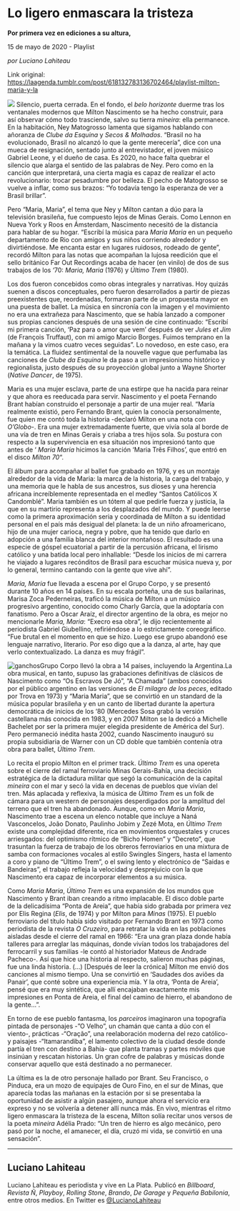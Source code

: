 # Lo ligero enmascara la tristeza

**Por primera vez en ediciones a su altura,**

15 de mayo de 2020 - Playlist

_por Luciano Lahiteau_

Link original: https://laagenda.tumblr.com/post/618132783136702464/playlist-milton-maria-y-la

![](https://64.media.tumblr.com/c13f8e5db2971ed5b753b6405e6fec1d/d3343fddb4c1c44a-57/s500x750/6aea7e9114111dd2afc36ee32aca184e7808b553.jpg)
Silencio, puerta cerrada. En el fondo, el *belo horizonte* duerme tras los ventanales modernos que Milton Nascimento se ha hecho construir, para así observar cómo todo trasciende, salvo su tierra *mineira*: ella permanece. En la habitación, Ney Matogrosso lamenta que sigamos hablando con añoranza de *Clube da Esquina* y *Secos & Molhados*. “Brasil no ha evolucionado, Brasil no alcanzó lo que la gente merecería”, dice con una mueca de resignación, sentado junto al entrevistador, el joven músico Gabriel Leone, y el dueño de casa. Es 2020, no hace falta quebrar el silencio que alarga el sentido de las palabras de Ney. Pero como en la canción que interpretará, una cierta magia es capaz de realizar el acto revolucionario: trocar pesadumbre por belleza. El pecho de Matogrosso se vuelve a inflar, como sus brazos: “Yo todavía tengo la esperanza de ver a Brasil brillar”.

Pero “Maria, Maria”, el tema que Ney y Milton cantan a dúo para la televisión brasileña, fue compuesto lejos de Minas Gerais. Como Lennon en Nueva York y Roos en Ámsterdam, Nascimento necesitó de la distancia para hablar de su hogar. “Escribí la música para *Maria Maria* en un pequeño departamento de Rio con amigos y sus niños corriendo alrededor y divirtiéndose. Me encanta estar en lugares ruidosos, rodeado de gente”, recordó Milton para las notas que acompañan la lujosa reedición que el sello británico Far Out Recordings acaba de hacer (en vinilo) de dos de sus trabajos de los ‘70: *Maria, Maria* (1976) y *Último Trem* (1980). 

Los dos fueron concebidos como obras integrales y narrativas. Hoy quizás suenen a discos conceptuales, pero fueron desarrollados a partir de piezas preexistentes que, reordenadas, formaran parte de un propuesta mayor en una puesta de ballet. La música en sincronía con la imagen y el movimiento no era una extrañeza para Nascimento, que se había lanzado a componer sus propias canciones después de una sesión de cine continuado: “Escribí mi primera canción, ‘Paz para o amor que vem’ después de ver *Jules et Jim* (de François Truffaut), con mi amigo Marcio Borges. Fuimos temprano en la mañana y la vimos cuatro veces seguidas”. Lo novedoso, en este caso, era la temática. La fluidez sentimental de la nouvelle vague que perfumaba las canciones de *Clube da Esquina* le da paso a un impresionismo histórico y regionalista, justo después de su proyección global junto a Wayne Shorter (*Native Dancer*, de 1975). 

Maria es una mujer esclava, parte de una estirpe que ha nacida para reinar y que ahora es reeducada para servir. Nascimento y el poeta Fernando Brant habían construido el personaje a partir de una mujer real. “María realmente existió, pero Fernando Brant, quien la conocía personalmente, fue quien me contó toda la historia -declaró Milton en una nota con *O’Globo*-. Era una mujer extremadamente fuerte, que vivía sola al borde de una vía de tren en Minas Gerais y criaba a tres hijos sola. Su postura con respecto a la supervivencia en esa situación nos impresionó tanto que antes de ‘
*Maria Maria* hicimos la canción ‘Maria Três Filhos’, que entró en el disco *Milton 70*“.

El álbum para acompañar al ballet fue grabado en 1976, y es un montaje alrededor de la vida de Maria: la marca de la historia, la carga del trabajo, y una memoria que le habla de sus ancestros, sus dioses y una herencia africana increíblemente representada en el medley “Santos Católicos X Candomblé”. Maria también es un tótem al que pedirle fuerza y justicia, la que en su martirio representa a los desplazados del mundo. Y puede leerse como la primera aproximación seria y coordinada de Milton a su identidad personal en el país más desigual del planeta: la de un niño afroamericano, hijo de una mujer carioca, negra y pobre, que ha tenido que darlo en adopción a una familia blanca del interior montañoso. El resultado es una especie de góspel ecuatorial a partir de la percusión africana, el lirismo católico y una batida local pero inhallable: “Desde los inicios de mi carrera he viajado a lugares recónditos de Brasil para escuchar música nueva y, por lo general, termino cantando con la gente que vive ahí”.

*Maria, Maria* fue llevada a escena por el Grupo Corpo, y se presentó durante 10 años en 14 países. En su escala porteña, una de sus bailarinas, Marisa Zoca Pederneiras, traficó la música de Milton a un músico progresivo argentino, conocido como Charly García, que la adoptaría con fanatismo. Pero a Oscar Araíz, el director argentino de la obra, es mejor no mencionarle *Maria, Maria*: “Execro esa obra”, le dijo recientemente al periodista Gabriel Giubellino, refiriéndose a lo estrictamente coreográfico. “Fue brutal en el momento en que se hizo. Luego ese grupo abandonó ese lenguaje narrativo, literario. Por eso digo que a la danza, al arte, hay que verlo contextualizado. La danza es muy frágil”.

![ganchos](https://64.media.tumblr.com/fafc36a0cbe5ee95ea0322df178be7e3/d3343fddb4c1c44a-e4/s500x750/0611cf87a1572ad5b9050c6878a3892ad57db68d.jpg)Grupo Corpo llevó la obra a 14 países, incluyendo la Argentina.La obra musical, en tanto, supuso las grabaciones definitivas de clásicos de Nascimento como “Os Escravos De Jó”, “A Chamada” (ambos conocidos por el público argentino en las versiones de *El milagro de los peces*, editado por Trova en 1973) y “Maria Maria”, que se convirtió en un standard de la música popular brasileña y en un canto de libertad durante la apertura democrática de inicios de los ‘80 (Mercedes Sosa grabó la versión castellana más conocida en 1983, y en 2007 Milton se la dedicó a Michelle Bachelet por ser la primera mujer elegida presidente de América del Sur). Pero permaneció inédita hasta 2002, cuando Nascimento inauguró su propia subsidiaria de Warner con un CD doble que también contenía otra obra para ballet, *Último Trem*. 

Lo recita el propio Milton en el primer track. *Último Trem* es una opereta sobre el cierre del ramal ferroviario Minas Gerais-Bahía, una decisión estratégica de la dictadura militar que segó la comunicación de la capital *mineira* con el mar y secó la vida en decenas de pueblos que vivían del tren. Más aplacada y reflexiva, la música de *Último Trem* es un folk de cámara para un western de personajes desperdigados por la amplitud del terreno que el tren ha abandonado. Aunque, como en *Maria Maria*, Nascimento trae a escena un elenco notable que incluye a Naná Vasconcelos, João Donato, Paulinho Jobim y Zezé Mota, en *Último Trem* existe una complejidad diferente, rica en movimientos orquestales y cruces arriesgados: del optimismo rítmico de “Bicho Homen” y “Decreto”, que trasuntan la fuerza de trabajo de los obreros ferroviarios en una mixtura de samba con formaciones vocales al estilo Swingles Singers, hasta el lamento a coro y piano de “Último Trem”, o el swing lento y electrónico de “Saidas e Bandeiras”, el trabajo refleja la velocidad y desprejuicio con la que Nascimento era capaz de incorporar elementos a su música. 

Como *Maria Maria*, *Último Trem* es una expansión de los mundos que Nascimento y Brant iban creando a ritmo implacable. El disco doble parte de la delicadísima “Ponta de Areia”, que había sido grabada por primera vez por Elis Regina (*Elis*, de 1974) y por Milton para *Minas* (1975). El pueblo ferroviario del título había sido visitado por Fernando Brant en 1973 como periodista de la revista *O Cruzeiro*, para retratar la vida en las poblaciones aisladas desde el cierre del ramal en 1966: “Era una gran plaza donde había talleres para arreglar las máquinas, donde vivían todos los trabajadores del ferrocarril y sus familias -le contó al historiador Mateus de Andrade Pacheco-. Así que hice una historia al respecto, salieron muchas páginas, fue una linda historia. (…) [Después de leer la crónica] Milton me envió dos canciones al mismo tiempo. Una se convirtió en ‘Saudades dos aviões da Panair’, que conté sobre una experiencia mía. Y la otra, ‘Ponta de Areia’, pensé que era muy sintética, que allí encajaban exactamente mis impresiones en Ponta de Areia, el final del camino de hierro, el abandono de la gente…”.

En torno de ese pueblo fantasma, los *parceiros* imaginaron una topografía pintada de personajes -”O Velho”, un chamán que canta a dúo con el viento-, prácticas -“Oração”, una reelaboración moderna del rezo católico- y paisajes -“Itamarandiba”, el lamento colectivo de la ciudad desde donde partía el tren con destino a Bahía- que planta tramas y partes móviles que insinúan y rescatan historias. Un gran cofre de palabras y músicas donde conservar aquello que está destinado a no permanecer.

La última es la de otro personaje hallado por Brant. Seu Francisco, o Pinduca, era un mozo de equipajes de Ouro Fino, en el sur de Minas, que aparecía todas las mañanas en la estación por si se presentaba la oportunidad de asistir a algún pasajero, aunque ahora el servicio era expreso y no se volvería a detener allí nunca más. En vivo, mientras el ritmo ligero enmascara la tristeza de la escena, Milton solía recitar unos versos de la poeta *mineira* Adélia Prado: “Un tren de hierro es algo mecánico, pero pasó por la noche, el amanecer, el día, cruzó mi vida, se convirtió en una sensación”.

  




---

 Luciano Lahiteau
-----------------

 Luciano Lahiteau es periodista y vive en La Plata. Publicó en *Billboard*, *Revista Ñ*, *Playboy*, *Rolling Stone*, *Brando*, *De Garage* y *Pequeña Babilonia*, entre otros medios. En Twitter es [@LucianoLahiteau](https://twitter.com/lucianolahiteau%E2%80%9D%0D%0Atarget=) 

